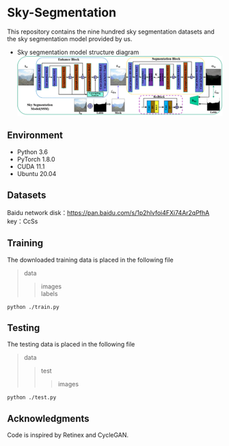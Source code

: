 # Sky-Segmentation
This repository  contains the nine hundred sky segmentation datasets and the sky segmentation model provided by us. <br>
* Sky segmentation model structure diagram<br>
![image](https://github.com/ChengChen-ai/Sky-Segmentation/blob/main/data/MAG/%E5%9B%BE%E7%89%871.png)  


## Environment
* Python 3.6 <br>
* PyTorch 1.8.0 <br>
* CUDA 11.1 <br>
* Ubuntu 20.04 <br>

## Datasets
Baidu network disk：https://pan.baidu.com/s/1p2hlvfoi4FXi74Ar2qPfhA 
key：CcSs

## Training
The downloaded training data is placed in the following file  
>data
>>images  
>>labels  

    python ./train.py


## Testing
The testing data is placed in the following file  
>data
>>test
>>>images  

    python ./test.py

## Acknowledgments
Code is inspired by Retinex and CycleGAN.

